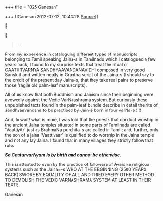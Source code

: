 +++
title = "025 Ganesan"

+++
[[Ganesan	2012-07-12, 10:43:28 [Source](https://groups.google.com/g/bvparishat/c/mC_p4qfuA1Q)]]







> --  
>   

  
From my experience in cataloguing different types of manuscripts belonging to Tamil speaking Jaina-s in Tamilnadu which I catalogued a few years back, I found to my surprise texts that treat the ritual of CAATURVARNYA SANDHYAAVANDANAVIDHI composed in very good Sanskrit and written neatly in Grantha script of the Jaina-s (I should say to the credit of the present day Jaina-s, that they take real pains to preserve those fragile old palm-leaf manuscripts).  
  
All of us know that both Buddhism and Jainism since their beginning were avowedly against the Vedic VarNaashrama system. But curiously these unpublished texts found in the palm-leaf bundle describe in detail the rite of sandhyaavandana to be practised by Jain-s born in four varNa-s !!!!  
  
And, lo wait! what is more, I was told that the priests that conduct worship in the ancient Jaina temples situated in some parts of Tamilnadu are called 'VaattiyAr' just as BrahmaNa purohita-s are called in Tamil; and, further, only the son of a jaina 'Vaattiyaar' is qualified to do worship in the Jaina temple and not any lay Jaina. I found that in many villages they strictly follow that rule.  
  
***So CaaturvarNyam is by birth and cannot be otherwise.***  
  
This is attested to even by the practice of followers of Avaidika religious systems such as the Jaina=-s WHO AT THE EBGINNING (2500 YEARS BACK) SWORE BY EQUALITY OF ALL AND TRIED EVERY OTHER METHOD TO DEMOLISH THE VEDIC VARNASHRAMA SYSTEM AT LEAST IN THEIR TEXTS.  
  
Ganesan  

``` -- 
```

